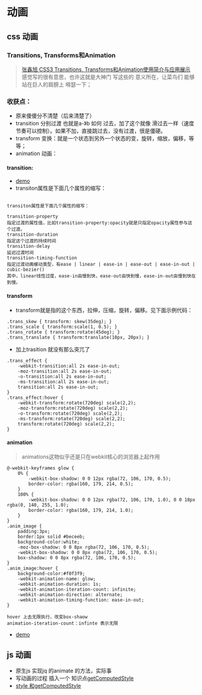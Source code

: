# 动画
## css 动画
### Transitions, Transforms和Animation
> [张鑫旭 CSS3 Transitions, Transforms和Animation使用简介与应用展示](http://www.zhangxinxu.com/wordpress/2010/11/css3-transitions-transforms-animation-introduction/)
> 感觉写的很有意思，也许这就是大神门 写这些的 意义所在，让菜鸟们 能够站在巨人的肩膀上 嘚瑟一下；
### 收获点：
* 原来傻傻分不清楚（后来清楚了）
* transition 分别过渡 也就是a-》b 如何 过去，加了这个就像 滑过去一样（速度节奏可以控制）。如果不加，直接跳过去，没有过渡，很是僵硬。
* transform 变换：就是一个状态到另外一个状态的变，旋转，缩放，偏移，等等；
* animation 动画：
#### transition:
* [demo](./aanimation4-9.html)
* transiton属性是下面几个属性的缩写：
```

transiton属性是下面几个属性的缩写：

transition-property
指定过渡的属性值，比如transition-property:opacity就是只指定opacity属性参与这个过渡。
transition-duration
指定这个过渡的持续时间
transition-delay
延迟过渡时间
transition-timing-function
指定过渡动画缓动类型，有ease | linear | ease-in | ease-out | ease-in-out | cubic-bezier()
其中，linear线性过度，ease-in由慢到快，ease-out由快到慢，ease-in-out由慢到快在到慢。

```
#### transform 
* transform就是指的这个东西，拉伸，压缩，旋转，偏移。见下面示例代码：

```
.trans_skew { transform: skew(35deg); }
.trans_scale { transform:scale(1, 0.5); }
.trans_rotate { transform:rotate(45deg); }
.trans_translate { transform:translate(10px, 20px); }

```
* 加上trasition 就没有那么突兀了
```
.trans_effect {
    -webkit-transition:all 2s ease-in-out;
    -moz-transition:all 2s ease-in-out;
    -o-transition:all 2s ease-in-out;
    -ms-transition:all 2s ease-in-out;    
    transition:all 2s ease-in-out;
}
.trans_effect:hover {
    -webkit-transform:rotate(720deg) scale(2,2);
    -moz-transform:rotate(720deg) scale(2,2);
    -o-transform:rotate(720deg) scale(2,2);
    -ms-transform:rotate(720deg) scale(2,2);
    transform:rotate(720deg) scale(2,2);        
}
```
#### animation
> animations这物似乎还是只在webkit核心的浏览器上起作用

```
@-webkit-keyframes glow {
    0% {
        -webkit-box-shadow: 0 0 12px rgba(72, 106, 170, 0.5);
        border-color: rgba(160, 179, 214, 0.5);         
    }
    100% {
        -webkit-box-shadow: 0 0 12px rgba(72, 106, 170, 1.0), 0 0 18px rgba(0, 140, 255, 1.0);
        border-color: rgba(160, 179, 214, 1.0); 
    }
}
.anim_image {
    padding:3px;
    border:1px solid #beceeb;
    background-color:white;
    -moz-box-shadow: 0 0 8px rgba(72, 106, 170, 0.5);
    -webkit-box-shadow: 0 0 8px rgba(72, 106, 170, 0.5);
    box-shadow: 0 0 8px rgba(72, 106, 170, 0.5);
}
.anim_image:hover {
    background-color:#f0f3f9;
    -webkit-animation-name: glow;
    -webkit-animation-duration: 1s;
    -webkit-animation-iteration-count: infinite;
    -webkit-animation-direction: alternate;
    -webkit-animation-timing-function: ease-in-out;    
}

hover 上去无限执行，改变box-shaow
animation-iteration-count：infinte 表示无限
```
  * [demo](http://www.zhangxinxu.com/study/201011/css3-transition-animate-demo-11.html)




## js 动画

* 原生js 实现jq 的animate 的方法，实际事
* 写动画的过程 插入一个 知识点[getComputedStyle](http://www.zhangxinxu.com/wordpress/2012/05/getcomputedstyle-js-getpropertyvalue-currentstyle/)
* [style 和getComputedStyle](https://www.cnblogs.com/cythia/p/6721145.html)